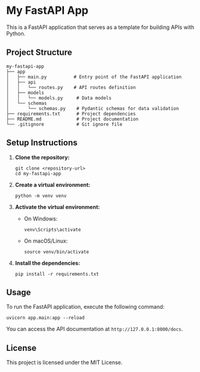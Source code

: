 # My FastAPI App

This is a FastAPI application that serves as a template for building APIs with Python. 

## Project Structure

```
my-fastapi-app
├── app
│   ├── main.py          # Entry point of the FastAPI application
│   ├── api
│   │   └── routes.py    # API routes definition
│   ├── models
│   │   └── models.py     # Data models
│   └── schemas
│       └── schemas.py    # Pydantic schemas for data validation
├── requirements.txt      # Project dependencies
├── README.md             # Project documentation
└── .gitignore            # Git ignore file
```

## Setup Instructions

1. **Clone the repository:**
   ```
   git clone <repository-url>
   cd my-fastapi-app
   ```

2. **Create a virtual environment:**
   ```
   python -m venv venv
   ```

3. **Activate the virtual environment:**
   - On Windows:
     ```
     venv\Scripts\activate
     ```
   - On macOS/Linux:
     ```
     source venv/bin/activate
     ```

4. **Install the dependencies:**
   ```
   pip install -r requirements.txt
   ```

## Usage

To run the FastAPI application, execute the following command:

```
uvicorn app.main:app --reload
```

You can access the API documentation at `http://127.0.0.1:8000/docs`.

## License

This project is licensed under the MIT License.